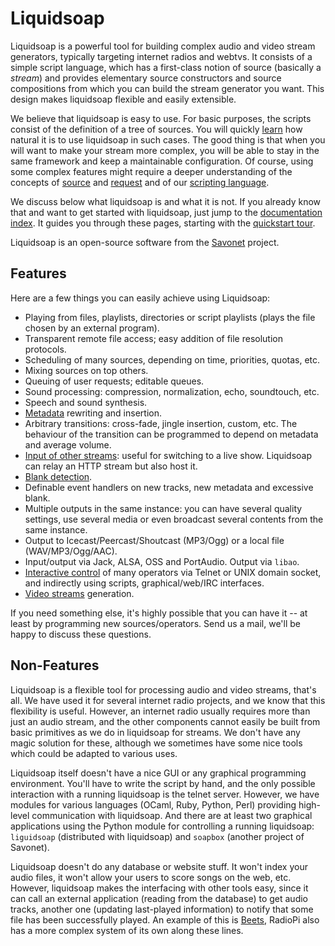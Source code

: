 Liquidsoap
==========
Liquidsoap is a powerful tool for building complex audio and video stream generators,
typically targeting internet radios and webtvs. It consists of a simple script language,
which has a first-class notion of source (basically a *stream*) and
provides elementary source constructors and source compositions
from which you can build the stream generator you want.
This design makes liquidsoap flexible and easily extensible.

We believe that liquidsoap is easy to use. For basic purposes, the scripts 
consist of the definition of a tree of sources.
You will quickly [learn](quick_start.html)
how natural it is to use liquidsoap in such cases. The good thing is that
when you will want to make your stream more complex,
you will be able to stay in the same framework and keep a maintainable 
configuration.
Of course, using some complex features might require a deeper
understanding of the concepts of [source](sources.html) and
[request](requests.html) and of our [scripting language](language.html).

We discuss below what liquidsoap is and what it is not.
If you already know that and want to get started with liquidsoap,
just jump to the [documentation index](documentation.html).
It guides you through these pages,
starting with the [quickstart tour](quick_start.html).

Liquidsoap is an open-source software
from the [Savonet](http://liquidsoap.info) project.

Features
--------
Here are a few things you can easily achieve using Liquidsoap:

* Playing from files, playlists, directories or script playlists (plays the file chosen by an external program).
* Transparent remote file access; easy addition of file resolution protocols.
* Scheduling of many sources, depending on time, priorities, quotas, etc.
* Mixing sources on top others.
* Queuing of user requests; editable queues.
* Sound processing: compression, normalization, echo, soundtouch, etc.
* Speech and sound synthesis.
* [Metadata](metadata.html) rewriting and insertion.
* Arbitrary transitions: cross-fade, jingle insertion, custom, etc. The behaviour of the transition can be programmed to depend on metadata and average volume.
* [Input of other streams](http_input.html): useful for switching to a live show. Liquidsoap can relay an HTTP stream but also host it.
* [Blank detection](blank.html).
* Definable event handlers on new tracks, new metadata and excessive blank.
* Multiple outputs in the same instance: you can have several quality settings, use several media or even broadcast several contents from the same instance.
* Output to Icecast/Peercast/Shoutcast (MP3/Ogg) or a local file (WAV/MP3/Ogg/AAC).
* Input/output via Jack, ALSA, OSS and PortAudio. Output via `libao`.
* [Interactive control](advanced.html) of many operators via Telnet or UNIX domain socket, and indirectly using scripts, graphical/web/IRC interfaces.
* [Video streams](video.html) generation.

If you need something else, it's highly possible that you can have it -- at least by programming new sources/operators. Send us a mail, we'll be happy to discuss these questions.

Non-Features
------------
Liquidsoap is a flexible tool for processing audio and video streams, that's all. We have used it for several internet radio projects, and we know that this flexibility is useful. However, an internet radio usually requires more than just an audio stream, and the other components cannot easily be built from basic primitives as we do in liquidsoap for streams. We don't have any magic solution for these, although we sometimes have some nice tools which could be adapted to various uses.

Liquidsoap itself doesn't have a nice GUI or any graphical programming 
environment. You'll have to write the script by hand, and the only possible 
interaction with a running liquidsoap is the telnet server. However, we have 
modules for various languages (OCaml, Ruby, Python, Perl) providing high-level 
communication with liquidsoap. And there are at least two graphical 
applications using the Python module for controlling a running liquidsoap:
`liguidsoap` (distributed with liquidsoap) and `soapbox` (another project of 
Savonet).

Liquidsoap doesn't do any database or website stuff. It won't index your audio files, it won't allow your users to score songs on the web, etc. However, liquidsoap makes the interfacing with other tools easy, since it can call an external application (reading from the database) to get audio tracks, another one (updating last-played information) to notify that some file has been successfully played. An example of this is [Beets](beets.html), RadioPi also has a more complex system of its own along these lines.


